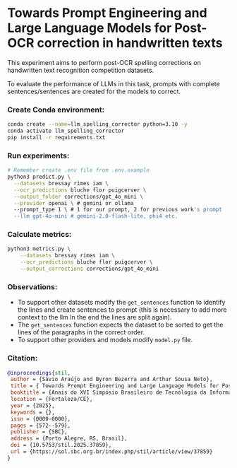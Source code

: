 # Towards Prompt Engineering and Large Language Models for Post-OCR correction in handwritten texts

This experiment aims to perform post-OCR spelling corrections on handwritten text recognition competition datasets.

To evaluate the performance of LLMs in this task, prompts with complete sentences/sentences are created for the models to correct.

### Create Conda environment:
```sh
conda create --name=llm_spelling_corrector python=3.10 -y
conda activate llm_spelling_corrector
pip install -r requirements.txt
```

### Run experiments:
```sh
# Remember create .env file from .env.example
python3 predict.py \
  --datasets bressay rimes iam \
  --ocr_predictions bluche flor puigcerver \
  --output_folder corrections/gpt_4o_mini \
  --provider openai \ # gemini or ollama
  --prompt_type 1 \ # 1 for our prompt, 2 for previous work's prompt
  --llm gpt-4o-mini # gemini-2.0-flash-lite, phi4 etc.
```

### Calculate metrics:
```sh
python3 metrics.py \
    --datasets bressay rimes iam \
    --ocr_predictions bluche flor puigcerver \
    --output_corrections corrections/gpt_4o_mini
```

### Observations:
- To support other datasets modify the `get_sentences` function to identify the lines and create sentences to prompt (this is necessary to add more context to the llm In the end the lines are split again).
- The `get_sentences` function expects the dataset to be sorted to get the lines of the paragraphs in the correct order.
- To support other providers and models modify `model.py` file.

### Citation:
```bibtex
@inproceedings{stil,
 author = {Sávio Araújo and Byron Bezerra and Arthur Sousa Neto},
 title = { Towards Prompt Engineering and Large Language Models for Post-OCR correction in handwritten texts},
 booktitle = {Anais do XVI Simpósio Brasileiro de Tecnologia da Informação e da Linguagem Humana},
 location = {Fortaleza/CE},
 year = {2025},
 keywords = {},
 issn = {0000-0000},
 pages = {572--579},
 publisher = {SBC},
 address = {Porto Alegre, RS, Brasil},
 doi = {10.5753/stil.2025.37859},
 url = {https://sol.sbc.org.br/index.php/stil/article/view/37859}
}
```

